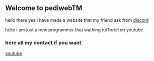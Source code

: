 ## Welcome to pediwebTM

hello there yes i have made a website that my friend ask from [discord](https//discord.gg/QjJXD2qRRz)

hello i am just a new programmer that wathing tutToriel on youtube 

### here all my contact if you want

[youtube](https://www.youtube.com/channel/UCI1rfwEDn5ykfczmWVlox0w)
